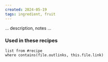 ```yaml
---
created: 2024-05-19
tags: ingredient, fruit
---
```



… description, notes …

### Used in these recipes

```dataview
list from #recipe
where contains(file.outlinks, this.file.link)
```